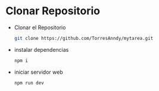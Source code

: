 # Clonar Repositorio

- Clonar el Repositorio
  ```bash
  git clone https://github.com/TorresAnndy/mytarea.git
- instalar dependencias
  ```bash
  npm i
- iniciar servidor web
   ```bash
  npm run dev
